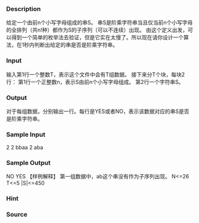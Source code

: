 
### Description
给定一个由前n个小写字母组成的串S。
串S是阶乘字符串当且仅当前n个小写字母的全排列（共n!种）都作为S的子序列（可以不连续）出现。
由这个定义出发，可以得到一个简单的枚举法去验证，但是它实在太慢了。所以现在请你设计一个算法，在1秒内判断出给定的串是否是阶乘字符串。


### Input
输入第1行一个整数T，表示这个文件中会有T组数据。
接下来分T个块，每块2行：
第1行一个正整数n，表示S由前n个小写字母组成。
第2行一个字符串S。


### Output
对于每组数据，分别输出一行。每行是YES或者NO，表示该数据对应的串S是否是阶乘字符串。


### Sample Input
2
2
bbaa
2
aba
### Sample Output
NO
YES
【样例解释】
第一组数据中，ab这个串没有作为子序列出现。
N<=26
T<=5
|S|<=450
### Hint

### Source
